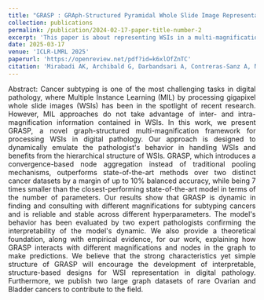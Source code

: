 ```yaml
---
title: "GRASP : GRAph-Structured Pyramidal Whole Slide Image Representation"
collection: publications
permalink: /publication/2024-02-17-paper-title-number-2
excerpt: 'This paper is about representing WSIs in a multi-magnification setting.'
date: 2025-03-17
venue: 'ICLR-LMRL 2025'
paperurl: 'https://openreview.net/pdf?id=k6xlOfZnTC'
citation: 'Mirabadi AK, Archibald G, Darbandsari A, Contreras-Sanz A, Nakhli RE, Asadi M, Zhang A, Gilks CB, Black P, Wang G, Farahani H. GRASP: GRAph-Structured Pyramidal Whole Slide Image Representation. ICLR-LMRL 2025.'
---
```


<div style="text-align: justify;">
Abstract: Cancer subtyping is one of the most challenging tasks in digital pathology, where Multiple Instance Learning (MIL) by processing gigapixel whole slide images (WSIs) has been in the spotlight of recent research. However, MIL approaches do not take advantage of inter- and intra-magnification information contained in WSIs. In this work, we present GRASP, a novel graph-structured multi-magnification framework for processing WSIs in digital pathology. Our approach is designed to dynamically emulate the pathologist's behavior in handling WSIs and benefits from the hierarchical structure of WSIs. GRASP, which introduces a convergence-based node aggregation instead of traditional pooling mechanisms, outperforms state-of-the-art methods over two distinct cancer datasets by a margin of up to 10% balanced accuracy, while being 7 times smaller than the closest-performing state-of-the-art model in terms of the number of parameters. Our results show that GRASP is dynamic in finding and consulting with different magnifications for subtyping cancers and is reliable and stable across different hyperparameters. The model's behavior has been evaluated by two expert pathologists confirming the interpretability of the model's dynamic. We also provide a theoretical foundation, along with empirical evidence, for our work, explaining how GRASP interacts with different magnifications and nodes in the graph to make predictions. We believe that the strong characteristics yet simple structure of GRASP will encourage the development of interpretable, structure-based designs for WSI representation in digital pathology. Furthermore, we publish two large graph datasets of rare Ovarian and Bladder cancers to contribute to the field.
</div>
<br>